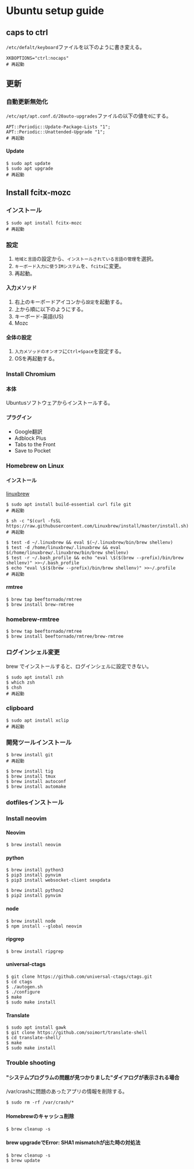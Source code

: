 # Ubuntu setup guide
## caps to ctrl
`/etc/defalt/keyboard`ファイルを以下のように書き変える。
```
XKBOPTIONS="ctrl:nocaps"
# 再起動
```

## 更新
### 自動更新無効化
`/etc/apt/apt.conf.d/20auto-upgrades`ファイルの以下の値を`0`にする。
```
APT::Periodic::Update-Package-Lists "1";
APT::Periodic::Unattended-Upgrade "1";
# 再起動
```
#### Update
```
$ sudo apt update
$ sudo apt upgrade
# 再起動
```

## Install fcitx-mozc
### インストール
```
$ sudo apt install fcitx-mozc
# 再起動
```

### 設定
1. `地域と言語`の設定から、`インストールされている言語の管理`を選択。
1. `キーボード入力に使うIMシステム`を、`fcitx`に変更。
1. 再起動。
#### 入力メソッド
1. 右上のキーボードアイコンから`設定`を起動する。
1. 上から順に以下のようにする。
  1. キーボード-英語(US)
  1. Mozc
#### 全体の設定
1. `入力メソッドのオンオフ`に`Ctrl+Space`を設定する。
1. OSを再起動する。

### Install Chromium
#### 本体
Ubuntusソフトウェアからインストールする。
#### プラグイン
* Google翻訳
* Adblock Plus
* Tabs to the Front
* Save to Pocket

### Homebrew on Linux
#### インストール
[linuxbrew](https://docs.brew.sh/Homebrew-on-Linux)
```
$ sudo apt install build-essential curl file git
# 再起動

$ sh -c "$(curl -fsSL https://raw.githubusercontent.com/Linuxbrew/install/master/install.sh)
# 再起動

$ test -d ~/.linuxbrew && eval $(~/.linuxbrew/bin/brew shellenv)
$ test -d /home/linuxbrew/.linuxbrew && eval $(/home/linuxbrew/.linuxbrew/bin/brew shellenv)
$ test -r ~/.bash_profile && echo "eval \$($(brew --prefix)/bin/brew shellenv)" >>~/.bash_profile
$ echo "eval \$($(brew --prefix)/bin/brew shellenv)" >>~/.profile
# 再起動
```
#### rmtree
```
$ brew tap beeftornado/rmtree
$ brew install brew-rmtree 
```

### homebrew-rmtree
```
$ brew tap beeftornado/rmtree
$ brew install beeftornado/rmtree/brew-rmtree
```

### ログインシェル変更
brew でインストールすると、ログインシェルに設定できない。
```
$ sudo apt install zsh
$ which zsh
$ chsh
# 再起動
```

### clipboard
```
$ sudo apt install xclip
# 再起動
```

### 開発ツールインストール
```
$ brew install git
# 再起動

$ brew install tig
$ brew install tmux
$ brew install autoconf
$ brew install automake
```

### dotfilesインストール

### Install neovim
#### Neovim
```
$ brew install neovim
```
#### python
```
$ brew install python3
$ pip3 install pynvim
$ pip3 install websocket-client sexpdata

$ brew install python2
$ pip2 install pynvim
```
#### node
```
$ brew install node
$ npm install --global neovim 
```
#### ripgrep
```
$ brew install ripgrep
```
#### universal-ctags
```
$ git clone https://github.com/universal-ctags/ctags.git
$ cd ctags
$ ./autogen.sh 
$ ./configure
$ make
$ sudo make install
```
#### Translate
```
$ sudo apt install gawk
$ git clone https://github.com/soimort/translate-shell
$ cd translate-shell/
$ make
$ sudo make install
```

### Trouble shooting
#### "システムプログラムの問題が見つかりました"ダイアログが表示される場合
/var/crashに問題のあったアプリの情報を削除する。
```
$ sudo rm -rf /var/crash/*
```
#### Homebrewのキャッシュ削除
```
$ brew cleanup -s
```
#### brew upgradeでError: SHA1 mismatchが出た時の対処法
```
$ brew cleanup -s
$ brew update
```
